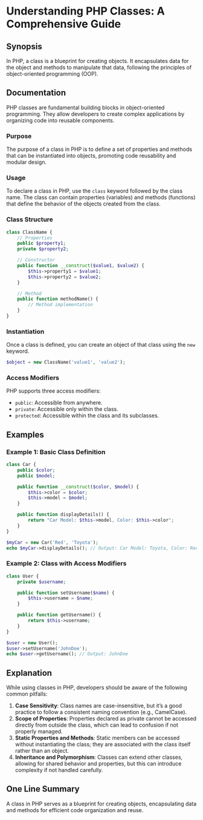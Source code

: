 <!--
Meta Description: # Understanding PHP Classes: A Comprehensive Guide ## Synopsis In PHP, a class is a blueprint for creating objects. It encapsulates data for the objec...
Meta Keywords: class, php, public, properties, can
-->

# Understanding PHP Classes: A Comprehensive Guide

## Synopsis
In PHP, a class is a blueprint for creating objects. It encapsulates data for the object and methods to manipulate that data, following the principles of object-oriented programming (OOP).

## Documentation
PHP classes are fundamental building blocks in object-oriented programming. They allow developers to create complex applications by organizing code into reusable components.

### Purpose
The purpose of a class in PHP is to define a set of properties and methods that can be instantiated into objects, promoting code reusability and modular design.

### Usage
To declare a class in PHP, use the `class` keyword followed by the class name. The class can contain properties (variables) and methods (functions) that define the behavior of the objects created from the class.

### Class Structure
```php
class ClassName {
    // Properties
    public $property1;
    private $property2;

    // Constructor
    public function __construct($value1, $value2) {
        $this->property1 = $value1;
        $this->property2 = $value2;
    }

    // Method
    public function methodName() {
        // Method implementation
    }
}
```

### Instantiation
Once a class is defined, you can create an object of that class using the `new` keyword.

```php
$object = new ClassName('value1', 'value2');
```

### Access Modifiers
PHP supports three access modifiers:
- `public`: Accessible from anywhere.
- `private`: Accessible only within the class.
- `protected`: Accessible within the class and its subclasses.

## Examples
### Example 1: Basic Class Definition
```php
class Car {
    public $color;
    public $model;

    public function __construct($color, $model) {
        $this->color = $color;
        $this->model = $model;
    }

    public function displayDetails() {
        return "Car Model: $this->model, Color: $this->color";
    }
}

$myCar = new Car('Red', 'Toyota');
echo $myCar->displayDetails(); // Output: Car Model: Toyota, Color: Red
```

### Example 2: Class with Access Modifiers
```php
class User {
    private $username;

    public function setUsername($name) {
        $this->username = $name;
    }

    public function getUsername() {
        return $this->username;
    }
}

$user = new User();
$user->setUsername('JohnDoe');
echo $user->getUsername(); // Output: JohnDoe
```

## Explanation
While using classes in PHP, developers should be aware of the following common pitfalls:

1. **Case Sensitivity**: Class names are case-insensitive, but it’s a good practice to follow a consistent naming convention (e.g., CamelCase).
2. **Scope of Properties**: Properties declared as private cannot be accessed directly from outside the class, which can lead to confusion if not properly managed.
3. **Static Properties and Methods**: Static members can be accessed without instantiating the class; they are associated with the class itself rather than an object.
4. **Inheritance and Polymorphism**: Classes can extend other classes, allowing for shared behavior and properties, but this can introduce complexity if not handled carefully.

## One Line Summary
A class in PHP serves as a blueprint for creating objects, encapsulating data and methods for efficient code organization and reuse.